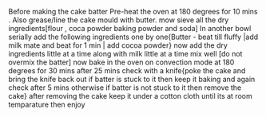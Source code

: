 Before making the cake batter Pre-heat the oven at 180 degrees for 10 mins . Also grease/line the cake mould with butter. 
mow sieve all the dry ingredients[flour , coca powder baking powder and soda]
In another bowl serially add the following ingredients one by one{Butter - beat till fluffy |add milk mate and beat for 1 min | add cocoa powder}
now add the dry ingredients little at a time along with milk little at a time 
mix well [do not overmix the batter]
now bake in the oven on convection mode at 180 degrees for 30 mins
after 25 mins check with a knife{poke the cake and bring the knife back out if batter is stuck to it then keep it baking and again check after 5 mins otherwise if batter is not stuck to it then remove the cake}
after removing the cake keep it under a cotton cloth until its at room temparature
then enjoy